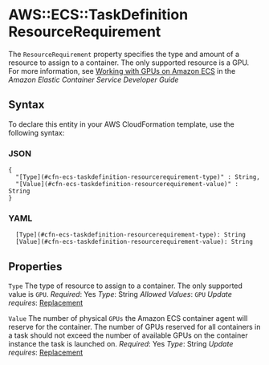 # AWS::ECS::TaskDefinition ResourceRequirement<a name="aws-properties-ecs-taskdefinition-resourcerequirement"></a>

The `ResourceRequirement` property specifies the type and amount of a resource to assign to a container\. The only supported resource is a GPU\. For more information, see [Working with GPUs on Amazon ECS](https://docs.aws.amazon.com/AmazonECS/latest/developerguide/ecs-gpu.html) in the *Amazon Elastic Container Service Developer Guide*

## Syntax<a name="aws-properties-ecs-taskdefinition-resourcerequirement-syntax"></a>

To declare this entity in your AWS CloudFormation template, use the following syntax:

### JSON<a name="aws-properties-ecs-taskdefinition-resourcerequirement-syntax.json"></a>

```
{
  "[Type](#cfn-ecs-taskdefinition-resourcerequirement-type)" : String,
  "[Value](#cfn-ecs-taskdefinition-resourcerequirement-value)" : String
}
```

### YAML<a name="aws-properties-ecs-taskdefinition-resourcerequirement-syntax.yaml"></a>

```
  [Type](#cfn-ecs-taskdefinition-resourcerequirement-type): String
  [Value](#cfn-ecs-taskdefinition-resourcerequirement-value): String
```

## Properties<a name="aws-properties-ecs-taskdefinition-resourcerequirement-properties"></a>

`Type`  <a name="cfn-ecs-taskdefinition-resourcerequirement-type"></a>
The type of resource to assign to a container\. The only supported value is `GPU`\.
*Required*: Yes
*Type*: String
*Allowed Values*: `GPU`
*Update requires*: [Replacement](https://docs.aws.amazon.com/AWSCloudFormation/latest/UserGuide/using-cfn-updating-stacks-update-behaviors.html#update-replacement)

`Value`  <a name="cfn-ecs-taskdefinition-resourcerequirement-value"></a>
The number of physical `GPUs` the Amazon ECS container agent will reserve for the container\. The number of GPUs reserved for all containers in a task should not exceed the number of available GPUs on the container instance the task is launched on\.
*Required*: Yes
*Type*: String
*Update requires*: [Replacement](https://docs.aws.amazon.com/AWSCloudFormation/latest/UserGuide/using-cfn-updating-stacks-update-behaviors.html#update-replacement)
